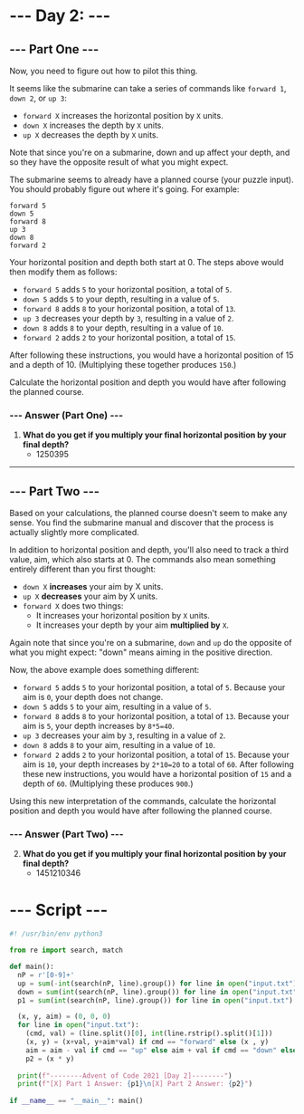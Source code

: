 # --- Day 2:  ---
## --- Part One ---
Now, you need to figure out how to pilot this thing.

It seems like the submarine can take a series of commands like `forward 1`, `down 2`, or `up 3`:

- `forward X` increases the horizontal position by `X` units.
- `down X` increases the depth by `X` units.
- `up X` decreases the depth by `X` units.

Note that since you're on a submarine, down and up affect your depth, and so they have the opposite result of what you might expect.

The submarine seems to already have a planned course (your puzzle input). You should probably figure out where it's going. For example:

```
forward 5
down 5
forward 8
up 3
down 8
forward 2
```
Your horizontal position and depth both start at 0. The steps above would then modify them as follows:

- `forward 5` adds `5` to your horizontal position, a total of `5`.
- `down 5` adds `5` to your depth, resulting in a value of `5`.
- `forward 8` adds `8` to your horizontal position, a total of `13`.
- `up 3` decreases your depth by `3`, resulting in a value of `2`.
- `down 8` adds `8` to your depth, resulting in a value of `10`.
- `forward 2` adds `2` to your horizontal position, a total of `15`.

After following these instructions, you would have a horizontal position of 15 and a depth of 10. (Multiplying these together produces `150`.)

Calculate the horizontal position and depth you would have after following the planned course. 

### --- Answer (Part One) ---
1. **What do you get if you multiply your final horizontal position by your final depth?**
    - 1250395

--- 

## --- Part Two ---
Based on your calculations, the planned course doesn't seem to make any sense. You find the submarine manual and discover that the process is actually slightly more complicated.

In addition to horizontal position and depth, you'll also need to track a third value, aim, which also starts at 0. The commands also mean something entirely different than you first thought:

- `down X` **increases** your aim by X units.
- `up X` **decreases** your aim by X units.
- `forward X` does two things:
  - It increases your horizontal position by `X` units.
  - It increases your depth by your aim **multiplied by** `X`.

Again note that since you're on a submarine, `down` and `up` do the opposite of what you might expect: "down" means aiming in the positive direction.

Now, the above example does something different:

- `forward 5` adds `5` to your horizontal position, a total of `5`. Because your aim is `0`, your depth does not change.
- `down 5` adds `5` to your aim, resulting in a value of `5`.
- `forward 8` adds `8` to your horizontal position, a total of `13`. Because your aim is `5`, your depth increases by `8*5=40`.
- `up 3` decreases your aim by `3`, resulting in a value of `2`.
- `down 8` adds `8` to your aim, resulting in a value of `10`.
- `forward 2` adds `2` to your horizontal position, a total of `15`. Because your aim is `10`, your depth increases by `2*10=20` to a total of `60`.
After following these new instructions, you would have a horizontal position of `15` and a depth of `60`. (Multiplying these produces `900`.)

Using this new interpretation of the commands, calculate the horizontal position and depth you would have after following the planned course. 

### --- Answer (Part Two) ---
2. **What do you get if you multiply your final horizontal position by your final depth?**
    - 1451210346

# --- Script --- 
```py
#! /usr/bin/env python3

from re import search, match

def main():
  nP = r'[0-9]+'
  up = sum(-int(search(nP, line).group()) for line in open("input.txt") if bool(match("up", line))) 
  down = sum(int(search(nP, line).group()) for line in open("input.txt") if bool(match("down", line)))
  p1 = sum(int(search(nP, line).group()) for line in open("input.txt") if bool(match("forward", line))) * (up + down)

  (x, y, aim) = (0, 0, 0)
  for line in open("input.txt"):
    (cmd, val) = (line.split()[0], int(line.rstrip().split()[1]))
    (x, y) = (x+val, y+aim*val) if cmd == "forward" else (x , y)
    aim = aim - val if cmd == "up" else aim + val if cmd == "down" else aim
    p2 = (x * y)
    
  print(f"--------Advent of Code 2021 [Day 2]--------")
  print(f"[X] Part 1 Answer: {p1}\n[X] Part 2 Answer: {p2}")
  
if __name__ == "__main__": main()
```